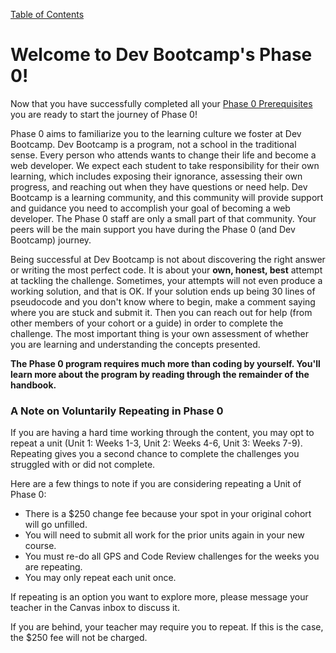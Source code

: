 [Table of Contents](README.md)

# Welcome to Dev Bootcamp's Phase 0!

Now that you have successfully completed all your [Phase 0 Prerequisites](https://github.com/Devbootcamp/phase-0-handbook/blob/master/phase-0-prerequisites.md) you are ready to start the journey of Phase 0!

Phase 0 aims to familiarize you to the learning culture we foster at Dev Bootcamp. Dev Bootcamp is a program, not a school in the traditional sense. Every person who attends wants to change their life and become a web developer. We expect each student to take responsibility for their own learning, which includes exposing their ignorance, assessing their own progress, and reaching out when they have questions or need help. Dev Bootcamp is a learning community, and this community will provide support and guidance you need to accomplish your goal of becoming a web developer. The Phase 0 staff are only a small part of that community. Your peers will be the main support you have during the Phase 0 (and Dev Bootcamp) journey.

Being successful at Dev Bootcamp is not about discovering the right answer or writing the most perfect code. It is about your **own, honest, best** attempt at tackling the challenge. Sometimes, your attempts will not even produce a working solution, and that is OK. If your solution ends up being 30 lines of pseudocode and you don't know where to begin, make a comment saying where you are stuck and submit it. Then you can reach out for help (from other members of your cohort or a guide) in order to complete the challenge. The most important thing is your own assessment of whether you are learning and understanding the concepts presented.

**The Phase 0 program requires much more than coding by yourself. You'll learn more about the program by reading through the remainder of the handbook.**


### A Note on Voluntarily Repeating in Phase 0

If you are having a hard time working through the content, you may opt to repeat a unit (Unit 1: Weeks 1-3, Unit 2: Weeks 4-6, Unit 3: Weeks 7-9). Repeating gives you a second chance to complete the challenges you struggled with or did not complete.

Here are a few things to note if you are considering repeating a Unit of Phase 0:
* There is a $250 change fee because your spot in your original cohort will go unfilled.
* You will need to submit all work for the prior units again in your new course.
* You must re-do all GPS and Code Review challenges for the weeks you are repeating.
* You may only repeat each unit once.

If repeating is an option you want to explore more, please message your teacher in the Canvas inbox to discuss it.

If you are behind, your teacher may require you to repeat. If this is the case, the $250 fee will not be charged.
